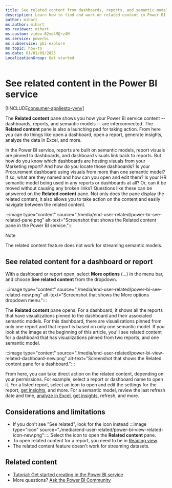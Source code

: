 ```yaml
---
title: See related content from dashboards, reports, and semantic models
description: Learn how to find and work on related content in Power BI service dashboards, reports, and semantic models.
author: mihart
ms.author: mihart
ms.reviewer: mihart
ms.custom: video-B2vd4MQrz4M
ms.service: powerbi
ms.subservice: pbi-explore
ms.topic: how-to
ms.date: 01/01/09/2025
LocalizationGroup: Get started
---
```


# See related content in the Power BI service

[!INCLUDE[consumer-appliesto-yyny](../includes/consumer-appliesto-yyny.md)]

The **Related content** pane shows you how your Power BI service content -- dashboards, reports, and semantic models -- are interconnected. The **Related content** pane is also a launching pad for taking action. From here you can do things like open a dashboard, open a report, generate insights, analyze the data in Excel, and more.  

In the Power BI service, reports are built on semantic models, report visuals are pinned to dashboards, and dashboard visuals link back to reports. But how do you know which dashboards are hosting visuals from your Marketing report? And how do you locate those dashboards? Is your Procurement dashboard using visuals from more than one semantic model? If so, what are they named and how can you open and edit them? Is your HR semantic model being used in any reports or dashboards at all? Or, can it be moved without causing any broken links? Questions like these can be answered on the **Related content** pane. Not only does the pane display the related content, it also allows you to take action on the content and easily navigate between the related content.

:::image type="content" source="./media/end-user-related/power-bi-see-related-pane.png" alt-text="Screenshot that shows the Related content pane in the Power BI service.":::

> [!NOTE]
> The related content feature does not work for streaming semantic models.

## See related content for a dashboard or report

With a dashboard or report open, select **More options** (...) in the menu bar, and choose **See related content** from the dropdown.

:::image type="content" source="./media/end-user-related/power-bi-see-related-new.png" alt-text="Screenshot that shows the More options dropdown menu.":::

The **Related content** pane opens. For a dashboard, it shows all the reports that have visualizations pinned to the dashboard and their associated semantic models. For this dashboard, there are visualizations pinned from only one report and that report is based on only one semantic model. If you look at the image at the beginning of this article, you'll see related content for a dashboard that has visualizations pinned from two reports, and one semantic model.

:::image type="content" source="./media/end-user-related/power-bi-view-related-dashboard-new.png" alt-text="Screenshot that shows the Related content pane for a dashboard.":::

From here, you can take direct action on the related content, depending on your permissions. For example, select a report or dashboard name to open it. For a listed report, select an icon to open and edit the settings for the report, [get insights](end-user-insights.md), and more. For a semantic model, review the last refresh date and time, [analyze in Excel](../collaborate-share/service-analyze-in-excel.md), [get insights](end-user-insights.md), refresh, and more.

<!-- ## See related content for a semantic model

You'll need at least *view* permissions to a semantic model to open the **Related content** pane. In this example, we're using the [Procurement Analysis sample](../create-reports/sample-procurement.md).

From the nav pane, locate the **Workspaces** heading and select a workspace from the list. If you have content in a workspace, it will display in the canvas to the right. 

:::image type="content" source="./media/end-user-related/power-bi-workspace.png" alt-text="Screenshot that shows workspaces in the navigation panel.":::

In a workspace, select the **Semantic models** tab and locate the **See related** icon :::image type="icon" source="./media/end-user-related/power-bi-view-related-icon-new.png":::.

:::image type="content" source="./media/end-user-related/power-bi-related-dataset.png" alt-text="Screenshot that shows the Semantic models tab in the PowerBI service.":::

Select the icon to open the **Related content** pane.

:::image type="content" source="media/end-user-related/power-bi-dataset.png" alt-text="Screenshot that shows Related content pane open on top of Power BI content view.":::

From here, you can take direct action on the related content. For example, select a dashboard or report name to open it.  For any dashboard in the list, select an icon to [share the dashboard with others](../collaborate-share/service-share-dashboards.md) or to open the **Settings** window for the dashboard. For a report, select an icon to [analyze in Excel](../collaborate-share/service-analyze-in-excel.md), [rename](../create-reports/service-rename.md), or [get insights](end-user-insights.md).  -->

## Considerations and limitations

- If you don't see "See related", look for the icon instead :::image type="icon" source="./media/end-user-related/power-bi-view-related-icon-new.png":::. Select the icon to open the **Related content** pane.
- To open related content for a report, you need to be in [Reading view](end-user-reading-view.md#reading-view).
- The related content feature doesn't work for streaming datasets.

## Related content

- [Tutorial: Get started creating in the Power BI service](../fundamentals/service-get-started.md)
- More questions? [Ask the Power BI Community](https://community.powerbi.com/)
